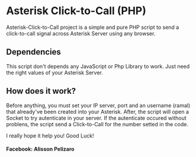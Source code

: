 # Asterisk Click-to-Call (PHP)
Asterisk-Click-to-Call project is a simple and pure PHP script to send a click-to-call signal across Asterisk Server using any browser.

## Dependencies
This script don't depends any JavaScript or Php Library to work. Just need the right values of your Asterisk Server.

## How does it work?
Before anything, you must set your IP server, port and an username (ramal) that already've been created into your Asterisk. After, the script will open a Socket to try autenticate in your server. If the autenticate occured without problens, the script send a Click-to-Call for the number setted in the code.

I really hope it help you!
Good Luck!
#### Facebook: Alisson Pelizaro

